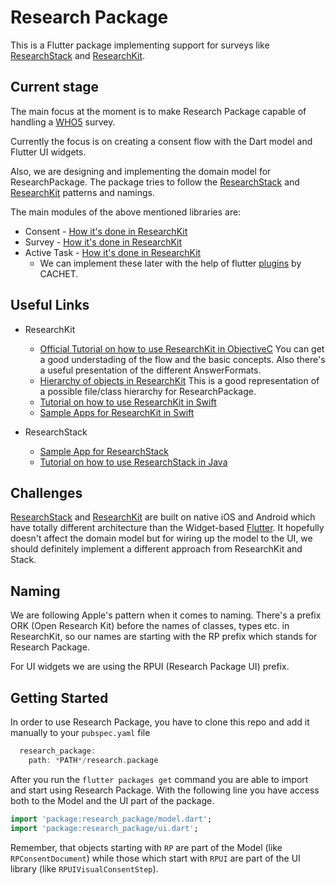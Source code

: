 # Research Package

This is a Flutter package implementing support for surveys like [ResearchStack](http://researchstack.org/) and [ResearchKit](http://researchkit.org/).

## Current stage

The main focus at the moment is to make Research Package capable of handling a [WHO5](https://www.psykiatri-regionh.dk/who-5/Documents/WHO5_English.pdf) survey.


Currently the focus is on creating a consent flow with the Dart model and Flutter UI widgets. 

Also, we are designing and implementing the domain model for ResearchPackage.
The package tries to follow the [ResearchStack](http://researchstack.org/) and [ResearchKit](http://researchkit.org/) patterns and namings.

The main modules of the above mentioned libraries are:
- Consent - [How it's done in ResearchKit](http://researchkit.org/docs/docs/InformedConsent/InformedConsent.html)
- Survey - [How it's done in ResearchKit](http://researchkit.org/docs/docs/Survey/CreatingSurveys.html)
- Active Task - [How it's done in ResearchKit](http://researchkit.org/docs/docs/ActiveTasks/ActiveTasks.html)
  - We can implement these later with the help of flutter [plugins](https://github.com/cph-cachet/flutter-plugins) by CACHET.


## Useful Links
- ResearchKit
  - [Official Tutorial on how to use ResearchKit in ObjectiveC](http://researchkit.org/docs/docs/Survey/CreatingSurveys.html)
You can get a good understading of the flow and the basic concepts.
Also there's a useful presentation of the different AnswerFormats.
  - [Hierarchy of objects in ResearchKit](http://researchkit.org/docs/hierarchy.html)
This is a good representation of a possible file/class hierarchy for ResearchPackage.
  - [Tutorial on how to use ResearchKit in Swift](https://www.raywenderlich.com/1820-researchkit-tutorial-with-swift-getting-started)
  - [Sample Apps for ResearchKit in Swift](https://github.com/ResearchKit/ResearchKit/tree/master/samples)

- ResearchStack
  - [Sample App for ResearchStack](https://github.com/ResearchStack/SampleApp)
  - [Tutorial on how to use ResearchStack in Java](https://www.raywenderlich.com/637-researchstack-tutorial-getting-started)


## Challenges

[ResearchStack](http://researchstack.org/) and [ResearchKit](http://researchkit.org/) are built on native iOS and Android which have totally different architecture than the Widget-based [Flutter](flutter.io). It hopefully doesn't affect the domain model but for wiring up the model to the UI, we should definitely implement a different approach from ResearchKit and Stack.

## Naming

We are following Apple's pattern when it comes to naming. There's a prefix ORK (Open Research Kit) before the names of classes, types etc. in ResearchKit, so our names are starting with the RP prefix which stands for Research Package.

For UI widgets we are using the RPUI (Research Package UI) prefix.


## Getting Started

In order to use Research Package, you have to clone this repo and add it manually to your `pubspec.yaml` file

```dart
  research_package:
    path: *PATH*/research.package
```

After you run the `flutter packages get` command you are able to import and start using Research Package. With the following line you have access both to the Model and the UI part of the package.

```dart
import 'package:research_package/model.dart';
import 'package:research_package/ui.dart';
```

Remember, that objects starting with `RP` are part of the Model (like `RPConsentDocument`) while those which start with `RPUI` are part of the UI library (like `RPUIVisualConsentStep`).
